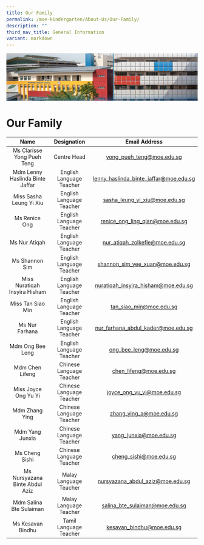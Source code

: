 ```yaml
---
title: Our Family
permalink: /moe-kindergarten/About-Us/Our-Family/
description: ""
third_nav_title: General Information
variant: markdown
---
```

![](/images/mk%20kindergarten.jpg)

Our Family
==========

|                Name                |         Designation         |                Email Address               |
|:----------------------------------:|:---------------------------:|:------------------------------------------:|
|  Ms Clarisse Yong Pueh Teng        | Centre Head                 |  yong_pueh_teng@moe.edu.sg                 |
|  Mdm Lenny Haslinda Binte Jaffar   | English Language Teacher |  lenny_haslinda_binte_jaffar@moe.edu.sg    |
|  Miss Sasha Leung Yi Xiu           | English Language Teacher |  sasha_leung_yi_xiu@moe.edu.sg             |
|  Ms Renice Ong   | English Language Teacher |  renice_ong_ling_qian@moe.edu.sg    |
|  Ms Nur Atiqah           | English Language Teacher |  nur_atiqah_zolkefle@moe.edu.sg             |
|  Ms Shannon Sim           | English Language Teacher |  shannon_sim_yee_xuan@moe.edu.sg             |
|  Miss Nuratiqah Insyira Hisham           | English Language Teacher |  nuratiqah_insyira_hisham@moe.edu.sg     |
|  Miss Tan Siao Min           | English Language Teacher |  tan_siao_min@moe.edu.sg             |
|  Ms Nur Farhana        | English Language Teacher |  nur_farhana_abdul_kader@moe.edu.sg        |
|  Mdm Ong Bee Leng                    | English Language Teacher |  ong_bee_leng@moe.edu.sg                   |
|  Mdm Chen Lifeng                   | Chinese Language Teacher |  chen_lifeng@moe.edu.sg                    |
|  Miss Joyce Ong Yu Yi              | Chinese Language Teacher |  joyce_ong_yu_yi@moe.edu.sg                |
|  Mdm Zhang Ying                    | Chinese Language Teacher |  zhang_ying_a@moe.edu.sg                   |
|  Mdm Yang Junxia                    | Chinese Language Teacher |  yang_junxia@moe.edu.sg                   |
|  Ms Cheng Sishi	      |  Chinese Language Teacher    |	cheng_sishi@moe.edu.sg
|  Ms Nursyazana Binte Abdul Aziz    |  Malay Language Teacher  |  nursyazana_abdul_aziz@moe.edu.sg          |
|  Mdm Salina Bte Sulaiman           | Malay Language Teacher   |  salina_bte_sulaiman@moe.edu.sg            |
|  Ms Kesavan Bindhu                      | Tamil Language Teacher   |  kesavan_bindhu@moe.edu.sg                        |